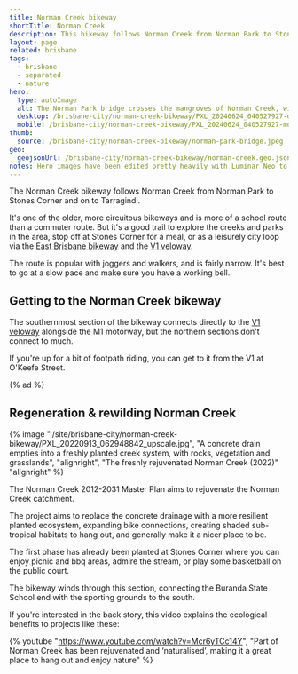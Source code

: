```yaml
---
title: Norman Creek bikeway
shortTitle: Norman Creek
description: This bikeway follows Norman Creek from Norman Park to Stones Corner and on to Tarragindi.
layout: page
related: brisbane
tags:
  - brisbane
  - separated
  - nature
hero:
  type: autoImage
  alt: The Norman Park bridge crosses the mangroves of Norman Creek, with Brisbane City in the background.
  desktop: /brisbane-city/norman-creek-bikeway/PXL_20240624_040527927-desktop.png
  mobile: /brisbane-city/norman-creek-bikeway/PXL_20240624_040527927-mobile.jpg
thumb:
  source: /brisbane-city/norman-creek-bikeway/norman-park-bridge.jpeg
geo:
  geojsonUrl: /brisbane-city/norman-creek-bikeway/norman-creek.geo.json
notes: Hero images have been edited pretty heavily with Luminar Neo to replace the grey skies and generally brighten them up. Source image is PXL_20240109_074058047.jpg.
---
```


The Norman Creek bikeway follows Norman Creek from Norman Park to Stones Corner and on to Tarragindi.

It's one of the older, more circuitous bikeways and is more of a school route than a commuter route. But it's a good trail to explore the creeks and parks in the area, stop off at Stones Corner for a meal, or as a leisurely city loop via the [East Brisbane bikeway](/brisbane-city/east-brisbane-bikeway) and the [V1 veloway](/brisbane-city/southeast-freeway-bikeway/).

The route is popular with joggers and walkers, and is fairly narrow. It's best to go at a slow pace and make sure you have a working bell.

## Getting to the Norman Creek bikeway

The southernmost section of the bikeway connects directly to the [V1 veloway](/brisbane-city/southeast-freeway-bikeway/) alongside the M1 motorway, but the northern sections don't connect to much.

If you're up for a bit of footpath riding, you can get to it from the V1 at O'Keefe Street.

{% ad %}

## Regeneration & rewilding Norman Creek

{% image "./site/brisbane-city/norman-creek-bikeway/PXL_20220913_062948842_upscale.jpg", "A concrete drain empties into a freshly planted creek system, with rocks, vegetation and grasslands", "alignright", "The freshly rejuvenated Norman Creek (2022)" "alignright" %}

The Norman Creek 2012-2031 Master Plan aims to rejuvenate the Norman Creek catchment.

The project aims to replace the concrete drainage with a more resilient planted ecosystem, expanding bike connections, creating shaded sub-tropical habitats to hang out, and generally make it a nicer place to be.

The first phase has already been planted at Stones Corner where you can enjoy picnic and bbq areas, admire the stream, or play some basketball on the public court.

The bikeway winds through this section, connecting the Buranda State School end with the sporting grounds to the south.

If you're interested in the back story, this video explains the ecological benefits to projects like these:

{% youtube "https://www.youtube.com/watch?v=Mcr6yTCc14Y", "Part of Norman Creek has been rejuvenated and ‘naturalised’, making it a great place to hang out and enjoy nature" %}

